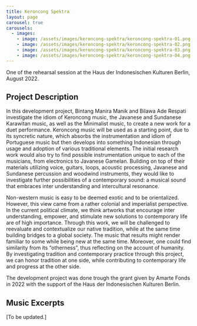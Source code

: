 ```yaml
---
title: Keroncong Spektra
layout: page
carousel: true
carousels:
  - images:
    - image: /assets/images/keroncong-spektra/keroncong-spektra-01.png
    - image: /assets/images/keroncong-spektra/keroncong-spektra-02.png
    - image: /assets/images/keroncong-spektra/keroncong-spektra-03.png
    - image: /assets/images/keroncong-spektra/keroncong-spektra-04.png
---
```


<figcaption>One of the rehearsal session at the Haus der Indonesischen Kulturen Berlin, August 2022.</figcaption>

## Project Description

In this development project, Bintang Manira Manik and Bilawa Ade Respati investigate the idiom of Keroncong music, the Javanese and Sundanese Karawitan music, as well as the Minimalist music, to create a new work for a duet performance. Keroncong music will be used as a starting point, due to its syncretic nature, which absorbs the instrumentation and idiom of Portuguese music but then develops into something Indonesian through usage and adoption of various traditional elements. The initial research work would also try to find possible instrumentation unique to each of the musicians, from electronics to Javanese Gamelan. Building on top of their materials utilizing voice, guitars, loops, acoustic processing, Javanese and Sundanese percussion and woodwind instruments, they would like to investigate further possibilities of a contemporary sound: a musical sound that embraces inter understanding and intercultural resonance.

Non-western music is easy to be deemed exotic and to be orientalized. However, this view came from a rather colonial and imperialist perspective. In the current political climate, we think artworks that encourage inter understanding, empower, and stimulate new solutions to contemporary life are of high importance. Through this work, we will be challenged to reevaluate and contextualize our native tradition, while at the same time building bridges to a global society. The music that results might render familiar to some while being new at the same time. Moreover, one could find similarity from its “otherness”, thus reflecting on the account of humanity. By investigating tradition and contemporary practice through this project, we can honor tradition at one side, while contributing to contemporary life and progress at the other side.

The development project was done trough the grant given by Amarte Fonds in 2022 with the support of the Haus der Indonesischen Kulturen Berlin.

## Music Excerpts

[To be updated.]

